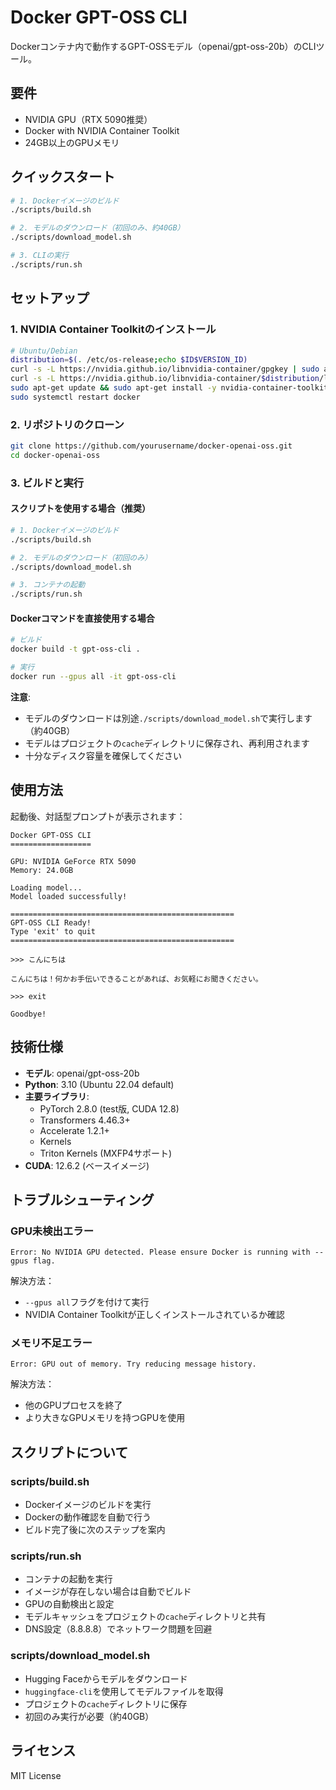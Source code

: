 # Docker GPT-OSS CLI

Dockerコンテナ内で動作するGPT-OSSモデル（openai/gpt-oss-20b）のCLIツール。

## 要件

- NVIDIA GPU（RTX 5090推奨）
- Docker with NVIDIA Container Toolkit
- 24GB以上のGPUメモリ

## クイックスタート

```bash
# 1. Dockerイメージのビルド
./scripts/build.sh

# 2. モデルのダウンロード（初回のみ、約40GB）
./scripts/download_model.sh

# 3. CLIの実行
./scripts/run.sh
```

## セットアップ

### 1. NVIDIA Container Toolkitのインストール

```bash
# Ubuntu/Debian
distribution=$(. /etc/os-release;echo $ID$VERSION_ID)
curl -s -L https://nvidia.github.io/libnvidia-container/gpgkey | sudo apt-key add -
curl -s -L https://nvidia.github.io/libnvidia-container/$distribution/libnvidia-container.list | sudo tee /etc/apt/sources.list.d/nvidia-container-toolkit.list
sudo apt-get update && sudo apt-get install -y nvidia-container-toolkit
sudo systemctl restart docker
```

### 2. リポジトリのクローン

```bash
git clone https://github.com/yourusername/docker-openai-oss.git
cd docker-openai-oss
```

### 3. ビルドと実行

#### スクリプトを使用する場合（推奨）

```bash
# 1. Dockerイメージのビルド
./scripts/build.sh

# 2. モデルのダウンロード（初回のみ）
./scripts/download_model.sh

# 3. コンテナの起動
./scripts/run.sh
```

#### Dockerコマンドを直接使用する場合

```bash
# ビルド
docker build -t gpt-oss-cli .

# 実行
docker run --gpus all -it gpt-oss-cli
```

**注意**: 
- モデルのダウンロードは別途`./scripts/download_model.sh`で実行します（約40GB）
- モデルはプロジェクトの`cache`ディレクトリに保存され、再利用されます
- 十分なディスク容量を確保してください

## 使用方法

起動後、対話型プロンプトが表示されます：

```
Docker GPT-OSS CLI
==================

GPU: NVIDIA GeForce RTX 5090
Memory: 24.0GB

Loading model...
Model loaded successfully!

==================================================
GPT-OSS CLI Ready!
Type 'exit' to quit
==================================================

>>> こんにちは

こんにちは！何かお手伝いできることがあれば、お気軽にお聞きください。

>>> exit

Goodbye!
```

## 技術仕様

- **モデル**: openai/gpt-oss-20b
- **Python**: 3.10 (Ubuntu 22.04 default)
- **主要ライブラリ**:
  - PyTorch 2.8.0 (test版, CUDA 12.8)
  - Transformers 4.46.3+
  - Accelerate 1.2.1+
  - Kernels
  - Triton Kernels (MXFP4サポート)
- **CUDA**: 12.6.2 (ベースイメージ)

## トラブルシューティング

### GPU未検出エラー

```
Error: No NVIDIA GPU detected. Please ensure Docker is running with --gpus flag.
```

解決方法：
- `--gpus all`フラグを付けて実行
- NVIDIA Container Toolkitが正しくインストールされているか確認

### メモリ不足エラー

```
Error: GPU out of memory. Try reducing message history.
```

解決方法：
- 他のGPUプロセスを終了
- より大きなGPUメモリを持つGPUを使用

## スクリプトについて

### scripts/build.sh
- Dockerイメージのビルドを実行
- Dockerの動作確認を自動で行う
- ビルド完了後に次のステップを案内

### scripts/run.sh
- コンテナの起動を実行
- イメージが存在しない場合は自動でビルド
- GPUの自動検出と設定
- モデルキャッシュをプロジェクトの`cache`ディレクトリと共有
- DNS設定（8.8.8.8）でネットワーク問題を回避

### scripts/download_model.sh
- Hugging Faceからモデルをダウンロード
- `huggingface-cli`を使用してモデルファイルを取得
- プロジェクトの`cache`ディレクトリに保存
- 初回のみ実行が必要（約40GB）

## ライセンス

MIT License